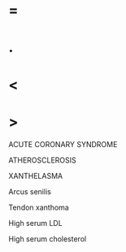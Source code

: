 # =

# .

# <

# >

ACUTE CORONARY SYNDROME

ATHEROSCLEROSIS

XANTHELASMA

Arcus senilis

Tendon xanthoma

High serum LDL

High serum cholesterol
